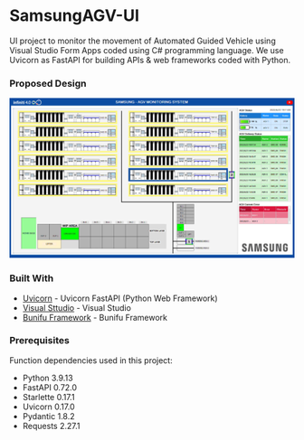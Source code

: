 # SamsungAGV-UI

UI project to monitor the movement of Automated Guided Vehicle using Visual Studio Form Apps coded using C# programming language. We use Uvicorn as FastAPI for building APIs & web frameworks coded with Python.

### Proposed Design
![](Final_UI_Design.png)

### Built With

* [Uvicorn](https://www.uvicorn.org/) - Uvicorn FastAPI (Python Web Framework)
* [Visual Sttudio](https://visualstudio.microsoft.com/) - Visual Studio
* [Bunifu Framework](https://bunifuframework.com/) - Bunifu Framework

### Prerequisites

Function dependencies used in this project:

- Python 3.9.13
- FastAPI 0.72.0
- Starlette 0.17.1
- Uvicorn 0.17.0
- Pydantic 1.8.2
- Requests 2.27.1
